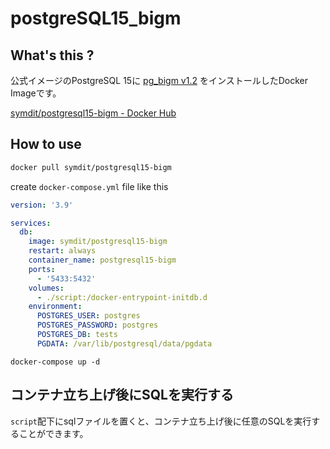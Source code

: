 # postgreSQL15_bigm

## What's this ?
公式イメージのPostgreSQL 15に [pg_bigm v1.2](https://pgbigm.osdn.jp/) をインストールしたDocker Imageです。

[symdit/postgresql15-bigm - Docker Hub](https://hub.docker.com/repository/docker/symdit/postgresql15-bigm)

## How to use
```bash
docker pull symdit/postgresql15-bigm
```

create `docker-compose.yml` file like this
```yml
version: '3.9'

services:
  db:
    image: symdit/postgresql15-bigm
    restart: always
    container_name: postgresql15-bigm
    ports:
      - '5433:5432'
    volumes:
      - ./script:/docker-entrypoint-initdb.d
    environment:
      POSTGRES_USER: postgres
      POSTGRES_PASSWORD: postgres
      POSTGRES_DB: tests
      PGDATA: /var/lib/postgresql/data/pgdata

```

```
docker-compose up -d
```

## コンテナ立ち上げ後にSQLを実行する
`script`配下にsqlファイルを置くと、コンテナ立ち上げ後に任意のSQLを実行することができます。
